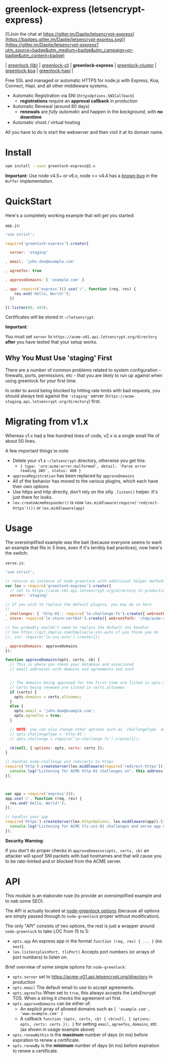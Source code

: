 greenlock-express (letsencrypt-express)
=================

[![Join the chat at https://gitter.im/Daplie/letsencrypt-express](https://badges.gitter.im/Daplie/letsencrypt-express.svg)](https://gitter.im/Daplie/letsencrypt-express?utm_source=badge&utm_medium=badge&utm_campaign=pr-badge&utm_content=badge)

| [greenlock (lib)](https://git.daplie.com/Daplie/node-greenlock)
| [greenlock-cli](https://git.daplie.com/Daplie/greenlock-cli)
| **greenlock-express**
| [greenlock-cluster](https://git.daplie.com/Daplie/greenlock-cluster)
| [greenlock-koa](https://git.daplie.com/Daplie/greenlock-koa)
| [greenlock-hapi](https://git.daplie.com/Daplie/greenlock-hapi)
|

Free SSL and managed or automatic HTTPS for node.js with Express, Koa, Connect, Hapi, and all other middleware systems.

* Automatic Registration via SNI (`httpsOptions.SNICallback`)
  * **registrations** require an **approval callback** in *production*
* Automatic Renewal (around 80 days)
  * **renewals** are *fully automatic* and happen in the *background*, with **no downtime**
* Automatic vhost / virtual hosting

All you have to do is start the webserver and then visit it at its domain name.

Install
=======

```bash
npm install --save greenlock-express@2.x
```

**Important**: Use node v4.5+ or v6.x, node <= v4.4 has a [known bug](https://github.com/nodejs/node/issues/8053) in the `Buffer` implementation.

QuickStart
==========

Here's a completely working example that will get you started:

`app.js`:
```javascript
'use strict';

require('greenlock-express').create({

  server: 'staging'

, email: 'john.doe@example.com'

, agreeTos: true

, approveDomains: [ 'example.com' ]

, app: require('express')().use('/', function (req, res) {
    res.end('Hello, World!');
  })

}).listen(80, 443);
```

Certificates will be stored in `~/letsencrypt`.

**Important**:

You must set `server` to `https://acme-v01.api.letsencrypt.org/directory` **after**
you have tested that your setup works.

Why You Must Use 'staging' First
--------------------------------

There are a number of common problems related to system configuration -
firewalls, ports, permissions, etc - that you are likely to run up against
when using greenlock for your first time.

In order to avoid being blocked by hitting rate limits with bad requests,
you should always test against the `'staging'` server
(`https://acme-staging.api.letsencrypt.org/directory`) first.

Migrating from v1.x
===================

Whereas v1.x had a few hundred lines of code, v2.x is a single small file of about 50 lines.

A few important things to note:

* Delete your v1.x `~/letsencrypt` directory, otherwise you get this:
  * `{ type: 'urn:acme:error:malformed', detail: 'Parse error reading JWS', status: 400 }`
* `approveRegistration` has been replaced by `approveDomains`
* All of the behavior has moved to the various plugins, which each have their own options
* Use https and http directly, don't rely on the silly `.listen()` helper. It's just there for looks.
* `lex.createAcmeResponder()` is now `lex.middleware(require('redirect-https')())` or `lex.middleware(app)`

Usage
=====

The oversimplified example was the bait
(because everyone seems to want an example that fits in 3 lines, even if it's terribly bad practices),
now here's the switch:

`serve.js`:
```javascript
'use strict';

// returns an instance of node-greenlock with additional helper methods
var lex = require('greenlock-express').create({
  // set to https://acme-v01.api.letsencrypt.org/directory in production
  server: 'staging'

// If you wish to replace the default plugins, you may do so here
//
, challenges: { 'http-01': require('le-challenge-fs').create({ webrootPath: '/tmp/acme-challenges' }) }
, store: require('le-store-certbot').create({ webrootPath: '/tmp/acme-challenges' })

// You probably wouldn't need to replace the default sni handler
// See https://git.daplie.com/Daplie/le-sni-auto if you think you do
//, sni: require('le-sni-auto').create({})

, approveDomains: approveDomains
});
```

```javascript
function approveDomains(opts, certs, cb) {
  // This is where you check your database and associated
  // email addresses with domains and agreements and such


  // The domains being approved for the first time are listed in opts.domains
  // Certs being renewed are listed in certs.altnames
  if (certs) {
    opts.domains = certs.altnames;
  }
  else {
    opts.email = 'john.doe@example.com';
    opts.agreeTos = true;
  }

  // NOTE: you can also change other options such as `challengeType` and `challenge`
  // opts.challengeType = 'http-01';
  // opts.challenge = require('le-challenge-fs').create({});

  cb(null, { options: opts, certs: certs });
}
```


```javascript
// handles acme-challenge and redirects to https
require('http').createServer(lex.middleware(require('redirect-https')())).listen(80, function () {
  console.log("Listening for ACME http-01 challenges on", this.address());
});



var app = require('express')();
app.use('/', function (req, res) {
  res.end('Hello, World!');
});

// handles your app
require('https').createServer(lex.httpsOptions, lex.middleware(app)).listen(443, function () {
  console.log("Listening for ACME tls-sni-01 challenges and serve app on", this.address());
});
```

**Security Warning**:

If you don't do proper checks in `approveDomains(opts, certs, cb)`
an attacker will spoof SNI packets with bad hostnames and that will
cause you to be rate-limited and or blocked from the ACME server.


API
===

This module is an elaborate ruse (to provide an oversimplified example and to nab some SEO).

The API is actually located at [node-greenlock options](https://git.daplie.com/Daplie/node-greenlock)
(because all options are simply passed through to `node-greenlock` proper without modification).

The only "API" consists of two options, the rest is just a wrapper around `node-greenlock` to take LOC from 15 to 5:

* `opts.app` An express app in the format `function (req, res) { ... }` (no `next`).
* `lex.listen(plainPort, tlsPort)` Accepts port numbers (or arrays of port numbers) to listen on.

Brief overview of some simple options for `node-greenlock`:

* `opts.server` set to https://acme-v01.api.letsencrypt.org/directory in production
* `opts.email` The default email to use to accept agreements.
* `opts.agreeTos` When set to `true`, this always accepts the LetsEncrypt TOS. When a string it checks the agreement url first.
* `opts.approveDomains` can be either of:
  * An explicit array of allowed domains such as `[ 'example.com', 'www.example.com' ]`
  * A callback `function (opts, certs, cb) { cb(null, { options: opts, certs: certs }); }` for setting `email`, `agreeTos`, `domains`, etc (as shown in usage example above)
* `opts.renewWithin` is the **maximum** number of days (in ms) before expiration to renew a certificate.
* `opts.renewBy` is the **minimum** number of days (in ms) before expiration to renew a certificate.

